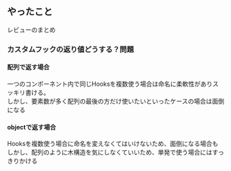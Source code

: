 ## やったこと
レビューのまとめ

### カスタムフックの返り値どうする？問題
#### 配列で返す場合
一つのコンポーネント内で同じHooksを複数使う場合は命名に柔軟性がありスッキリ書ける。  
しかし、要素数が多く配列の最後の方だけ使いたいといったケースの場合は面倒になる

#### objectで返す場合
Hooksを複数使う場合に命名を変えなくてはいけないため、面倒になる場合も  
しかし、配列のように木構造を気にしなくていいため、単発で使う場合にはすっきりかける



















